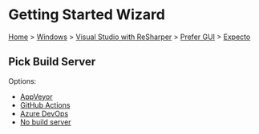 # Getting Started Wizard

[Home](/docs/wiz/readme.md) > [Windows](Windows.md) > [Visual Studio with ReSharper](Windows_VisualStudioWithReSharper.md) > [Prefer GUI](Windows_VisualStudioWithReSharper_Gui.md) > [Expecto](Windows_VisualStudioWithReSharper_Gui_Expecto.md)

## Pick Build Server

Options:
 * [AppVeyor](Windows_VisualStudioWithReSharper_Gui_Expecto_AppVeyor.md)
 * [GitHub Actions](Windows_VisualStudioWithReSharper_Gui_Expecto_GitHubActions.md)
 * [Azure DevOps](Windows_VisualStudioWithReSharper_Gui_Expecto_AzureDevOps.md)
 * [No build server](Windows_VisualStudioWithReSharper_Gui_Expecto_None.md)
